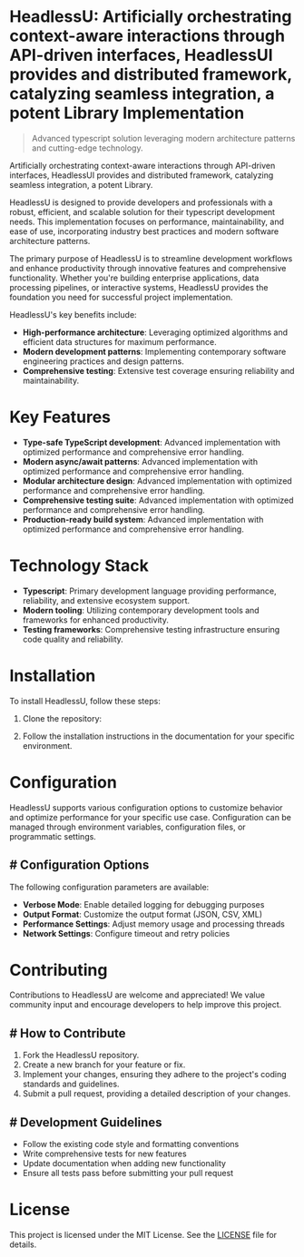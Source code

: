 <!-- fallback_HeadlessU_20251003194456_39319 -->

# HeadlessU: Artificially orchestrating context-aware interactions through API-driven interfaces, HeadlessUI provides and distributed framework, catalyzing seamless integration, a potent Library Implementation
> Advanced typescript solution leveraging modern architecture patterns and cutting-edge technology.

Artificially orchestrating context-aware interactions through API-driven interfaces, HeadlessUI provides and distributed framework, catalyzing seamless integration, a potent Library.

HeadlessU is designed to provide developers and professionals with a robust, efficient, and scalable solution for their typescript development needs. This implementation focuses on performance, maintainability, and ease of use, incorporating industry best practices and modern software architecture patterns.

The primary purpose of HeadlessU is to streamline development workflows and enhance productivity through innovative features and comprehensive functionality. Whether you're building enterprise applications, data processing pipelines, or interactive systems, HeadlessU provides the foundation you need for successful project implementation.

HeadlessU's key benefits include:

* **High-performance architecture**: Leveraging optimized algorithms and efficient data structures for maximum performance.
* **Modern development patterns**: Implementing contemporary software engineering practices and design patterns.
* **Comprehensive testing**: Extensive test coverage ensuring reliability and maintainability.

# Key Features

* **Type-safe TypeScript development**: Advanced implementation with optimized performance and comprehensive error handling.
* **Modern async/await patterns**: Advanced implementation with optimized performance and comprehensive error handling.
* **Modular architecture design**: Advanced implementation with optimized performance and comprehensive error handling.
* **Comprehensive testing suite**: Advanced implementation with optimized performance and comprehensive error handling.
* **Production-ready build system**: Advanced implementation with optimized performance and comprehensive error handling.

# Technology Stack

* **Typescript**: Primary development language providing performance, reliability, and extensive ecosystem support.
* **Modern tooling**: Utilizing contemporary development tools and frameworks for enhanced productivity.
* **Testing frameworks**: Comprehensive testing infrastructure ensuring code quality and reliability.

# Installation

To install HeadlessU, follow these steps:

1. Clone the repository:


2. Follow the installation instructions in the documentation for your specific environment.

# Configuration

HeadlessU supports various configuration options to customize behavior and optimize performance for your specific use case. Configuration can be managed through environment variables, configuration files, or programmatic settings.

## # Configuration Options

The following configuration parameters are available:

* **Verbose Mode**: Enable detailed logging for debugging purposes
* **Output Format**: Customize the output format (JSON, CSV, XML)
* **Performance Settings**: Adjust memory usage and processing threads
* **Network Settings**: Configure timeout and retry policies

# Contributing

Contributions to HeadlessU are welcome and appreciated! We value community input and encourage developers to help improve this project.

## # How to Contribute

1. Fork the HeadlessU repository.
2. Create a new branch for your feature or fix.
3. Implement your changes, ensuring they adhere to the project's coding standards and guidelines.
4. Submit a pull request, providing a detailed description of your changes.

## # Development Guidelines

* Follow the existing code style and formatting conventions
* Write comprehensive tests for new features
* Update documentation when adding new functionality
* Ensure all tests pass before submitting your pull request

# License

This project is licensed under the MIT License. See the [LICENSE](https://github.com/Nurulika/HeadlessU/blob/main/LICENSE) file for details.
